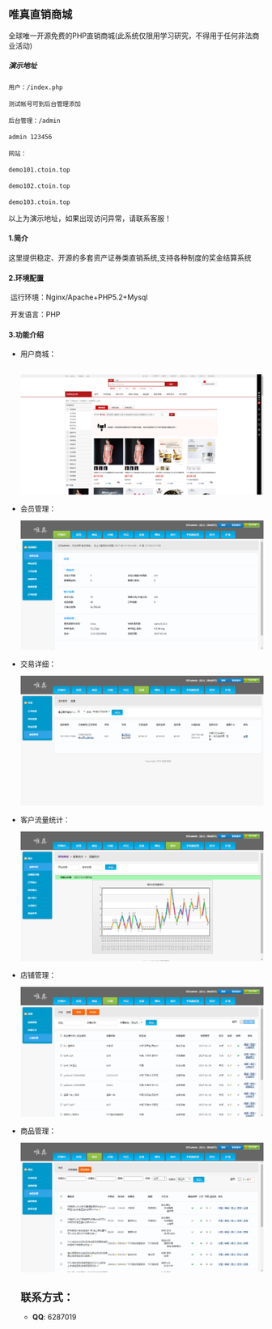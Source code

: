 ## 唯真直销商城

​	全球唯一开源免费的PHP直销商城(此系统仅限用学习研究，不得用于任何非法商业活动)

##### 演示地址

```
用户：/index.php

测试帐号可到后台管理添加

后台管理：/admin

admin 123456

网站：

demo101.ctoin.top

demo102.ctoin.top

demo103.ctoin.top
```

以上为演示地址，如果出现访问异常，请联系客服！

#### 1.简介

​	这里提供稳定、开源的多套资产证券类直销系统,支持各种制度的奖金结算系统

#### 2.环境配置

​	运行环境：Nginx/Apache+PHP5.2+Mysql

​	开发语言：PHP

#### 3.功能介绍

- 用户商城：

  ​	![img](./readimg/1.png)



- 会员管理：

  ![img](./readimg/2.png)

- 交易详细：

  ![img](./readimg/3.png)

- 客户流量统计：

  ![img](./readimg/6.png)

- 店铺管理：

  ![img](./readimg/4.png)

- 商品管理：

  ![img](./readimg/5.png)

  ## 联系方式：

  - **QQ**: 6287019

​		